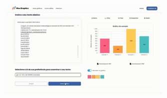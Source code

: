 ![Gerando graficos](https://github.com/Domiuau/Nice_Graphics/blob/master/Assets/gerandoGraficos.gif)

